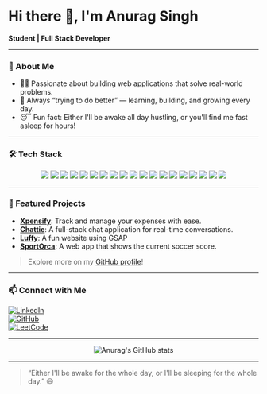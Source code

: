 # Hi there 👋, I'm Anurag Singh

**Student | Full Stack Developer**

---

### 🚀 About Me
- 🧑‍💻 Passionate about building web applications that solve real-world problems.
- 🎯 Always “trying to do better” — learning, building, and growing every day.
- 😴 Fun fact: Either I'll be awake all day hustling, or you'll find me fast asleep for hours!

---

### 🛠️ Tech Stack
<div align="center">
  <img src="https://img.shields.io/badge/HTML5-E34F26?style=flat&logo=html5&logoColor=white"/>
  <img src="https://img.shields.io/badge/CSS3-1572B6?style=flat&logo=css3&logoColor=white"/>
  <img src="https://img.shields.io/badge/JavaScript-F7DF1E?style=flat&logo=javascript&logoColor=black"/>
  <img src="https://img.shields.io/badge/Bootstrap-7952B3?style=flat&logo=bootstrap&logoColor=white"/>
  <img src="https://img.shields.io/badge/Node.js-339933?style=flat&logo=nodedotjs&logoColor=white"/>
  <img src="https://img.shields.io/badge/Express.js-000000?style=flat&logo=express&logoColor=white"/>
  <img src="https://img.shields.io/badge/NPM-CB3837?style=flat&logo=npm&logoColor=white"/>
  <img src="https://img.shields.io/badge/PostgreSQL-4169E1?style=flat&logo=postgresql&logoColor=white"/>
  <img src="https://img.shields.io/badge/React-61DAFB?style=flat&logo=react&logoColor=black"/>
  <img src="https://img.shields.io/badge/Tailwind_CSS-38B2AC?style=flat&logo=tailwind-css&logoColor=white"/>
  <img src="https://img.shields.io/badge/EJS-8FBC8F?style=flat"/>
  <img src="https://img.shields.io/badge/jQuery-0769AD?style=flat&logo=jquery&logoColor=white"/>
  <img src="https://img.shields.io/badge/REST_API-FF6F00?style=flat"/>
  <img src="https://img.shields.io/badge/GitHub-181717?style=flat&logo=github&logoColor=white"/>
  <img src="https://img.shields.io/badge/Redux_Toolkit-764ABC?style=flat&logo=redux&logoColor=white"/>
  <img src="https://img.shields.io/badge/GSAP-88CE02?style=flat&logo=greensock&logoColor=white"/>
  <img src="https://img.shields.io/badge/MongoDB-47A248?style=flat&logo=mongodb&logoColor=white"/>
  <img src="https://img.shields.io/badge/TypeScript-3178C6?style=flat&logo=typescript&logoColor=white"/>
  <img src="https://img.shields.io/badge/NEXT.js-000000?style=flat&logo=nextdotjs&logoColor=white"/>
</div>

---

### 🌟 Featured Projects

- [**Xpensify**](https://github.com/Anurag1023/Xpensify): Track and manage your expenses with ease.
- [**Chattie**](https://github.com/Anurag1023/Chattie): A full-stack chat application for real-time conversations.
- [**Luffy**](https://github.com/Anurag1023/Luffy): A fun website using GSAP
- [**SportOrca**](https://github.com/Anurag1023/SportOrca): A web app that shows the current soccer score.

> Explore more on my [GitHub profile](https://github.com/Anurag1023)!

---

### 📫 Connect with Me

[![LinkedIn](https://img.shields.io/badge/LinkedIn-Anurag%20Singh-0077B5?style=flat&logo=linkedin&logoColor=white)](https://www.linkedin.com/in/anurag-singh-dhoni/)  
[![GitHub](https://img.shields.io/badge/GitHub-Anurag1023-181717?style=flat&logo=github&logoColor=white)](https://github.com/Anurag1023)  
[![LeetCode](https://img.shields.io/badge/LeetCode-Anurag1023-orange?style=flat&logo=leetcode&logoColor=white)](https://leetcode.com/Anurag1023/)

---

<div align="center">
  <img src="https://github-readme-stats.vercel.app/api?username=Anurag1023&show_icons=true&theme=radical" alt="Anurag's GitHub stats" />
</div>

---

> “Either I'll be awake for the whole day, or I'll be sleeping for the whole day.” 😄
